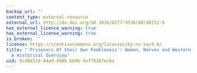 ```yaml
---
backup_url: ''
content_type: external-resource
external_url: http://dx.doi.org/10.1016/0277-9536(88)90152-9
has_external_licence_warning: true
has_external_license_warning: true
is_broken: ''
license: https://creativecommons.org/licenses/by-nc-sa/4.0/
title: "'Prisoners Of their Own Feebleness': Women, Nerves and Western Medicine\u2014\
  A Historical Overview"
uid: bcd8652d-84ad-498b-bb9b-5e778267ec6a
---
```

